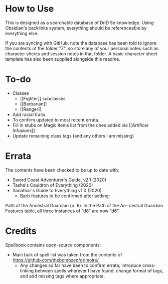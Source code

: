 # How to Use
This is designed as a searchable database of DnD 5e knowledge. Using Obsidian's backlinks system, everything should be referenceable by everything else.

If you are syncing with GitHub, note the database has been told to ignore the contents of the folder "Z", so store any of your personal notes such as character sheets and session notes in that folder. A basic character sheet template has also been supplied alongside this readme.

# To-do
- Classes
	- [[Fighter]] subclasses
	- [[Barbarian]]
	- [[Ranger]]
- Add racial traits.
- To confirm updated to most recent errata.
- Fill in stubs on Magic Items list from the ones added via [[Artificer Infusions]]
- Update remaining class tags (and any others I am missing)

# Errata
The contents have been checked to be up to date with:

- Sword Coast Adventurer's Guide, v2.1 (2020)
- Tasha's Cauldron of Everything (2020)
- Xanathar's Guide to Everything v1.0 (2020)
	- Barb features to be confirmed after adding:

Path of the Ancestral Guardian (p. 9). In the Path of the An- cestral Guardian Features table, all three instances of “d8” are now “d6”.

# Credits

Spellbook contains open-source components:
- Main bulk of spell list was taken from the contents of https://github.com/thebombzen/grimoire/. 
	- Any changes so far have been to confirm errata, introduce cross-linking between spells wherever I have found, change format of tags, and add missing tags where appropriate.
